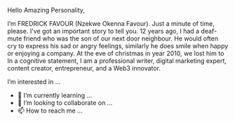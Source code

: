 Hello Amazing Personality,

I’m FREDRICK FAVOUR (Nzekwe Okenna Favour).
Just a minute of time, please. I've got an important story to tell you.
12 years ago, I had a deaf-mute friend who was the son of our next door neighbour. He would often cry to express his sad or angry feelings, similarly he does smile when happy or enjoying a company. At the eve of christmas in year 2010, we lost him to 
In a cognitive statement, I am a professional writer, digital marketing expert, content creator, entrepreneur, and a Web3 innovator.


I’m interested in ...
- 🌱 I’m currently learning ...
- 💞️ I’m looking to collaborate on ...
- 📫 How to reach me ...

<!---
azeolibys/azeolibys is a ✨ special ✨ repository because its `README.md` (this file) appears on your GitHub profile.
You can click the Preview link to take a look at your changes.
--->
